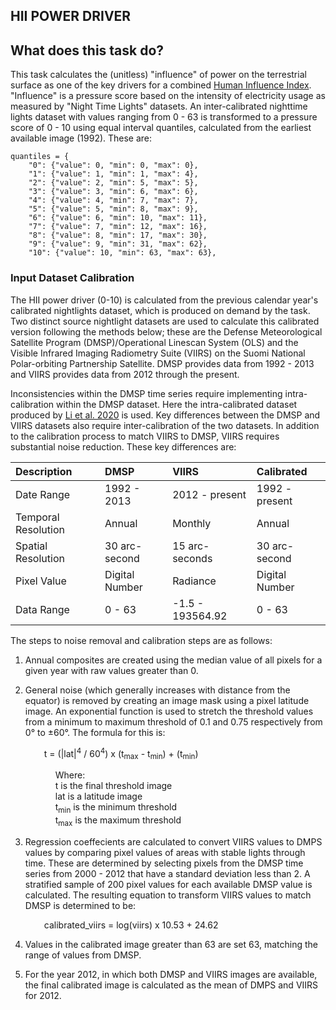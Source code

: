 HII POWER DRIVER
---------------

## What does this task do?

This task calculates the (unitless) "influence" of power on the terrestrial surface as one of the key drivers for a combined [Human Influence Index](https://github.com/SpeciesConservationLandscapes/task_hii_weightedsum). "Influence" is a pressure score based on the intensity of electricity usage as measured by "Night Time Lights" datasets. An inter-calibrated nighttime lights dataset with values ranging from 0 - 63 is transformed to a pressure score of 0 - 10 using equal interval quantiles, calculated from the earliest available image (1992). These are:

 ```
 quantiles = {
     "0": {"value": 0, "min": 0, "max": 0},
     "1": {"value": 1, "min": 1, "max": 4},
     "2": {"value": 2, "min": 5, "max": 5},
     "3": {"value": 3, "min": 6, "max": 6},
     "4": {"value": 4, "min": 7, "max": 7},
     "5": {"value": 5, "min": 8, "max": 9},
     "6": {"value": 6, "min": 10, "max": 11},
     "7": {"value": 7, "min": 12, "max": 16},
     "8": {"value": 8, "min": 17, "max": 30},
     "9": {"value": 9, "min": 31, "max": 62},
     "10": {"value": 10, "min": 63, "max": 63},
 ```

### Input Dataset Calibration
The HII power driver (0-10) is calculated from the previous calendar year's calibrated nightlights dataset, which is produced on demand by the task. Two distinct source nightlight datasets are used to calculate this calibrated version following the methods below; these are the Defense Meteorological Satellite Program (DMSP)/Operational Linescan System (OLS) and the Visible Infrared Imaging Radiometry Suite (VIIRS) on the Suomi National Polar-orbiting Partnership Satellite. DMSP provides data from 1992 - 2013 and VIIRS provides data from 2012 through the present.

Inconsistencies within the DMSP time series require implementing intra-calibration within the DMSP dataset. Here the intra-calibrated dataset produced by [Li et al. 2020](https://www.nature.com/articles/s41597-020-0510-y) is used. Key differences between the DMSP and VIIRS datasets also require inter-calibration of the two datasets. In addition to the calibration process to match VIIRS to DMSP, VIIRS requires substantial noise reduction. These key differences are:

| Description | DMSP | VIIRS | Calibrated |
| :--- | :--- | :--- | :--- |
| Date Range | 1992 - 2013 | 2012 - present | 1992 - present |
| Temporal Resolution | Annual | Monthly | Annual |
| Spatial Resolution | 30 arc-second | 15 arc-seconds | 30 arc-second |
| Pixel Value | Digital Number | Radiance | Digital Number |
| Data Range | 0 - 63 | -1.5 - 193564.92 | 0 - 63 |

 The steps to noise removal and calibration steps are as follows:

 1. Annual composites are created using the median value of all pixels for a given year with raw values greater than 0.

 2. General noise (which generally increases with distance from the equator) is removed by creating an image mask using a pixel latitude image. An exponential function is used to stretch the threshold values from a minimum to maximum threshold of 0.1 and 0.75 respectively from 0° to ±60°. The formula for this is:

&emsp; &emsp; &emsp; t = (|lat|<sup>4</sup> / 60<sup>4</sup>) x (t<sub>max</sub> - t<sub>min</sub>) + (t<sub>min</sub>)

&emsp; &emsp; &emsp; &emsp; Where: <br />
&emsp; &emsp; &emsp; &emsp; t is the final threshold image <br />
&emsp; &emsp; &emsp; &emsp; lat is a latitude image <br />
&emsp; &emsp; &emsp; &emsp; t<sub>min</sub> is the minimum threshold <br />
&emsp; &emsp; &emsp; &emsp; t<sub>max</sub> is the maximum threshold

3. Regression coeffecients are calculated to convert VIIRS values to DMPS values by comparing pixel values of areas with stable lights through time. These are determined by selecting pixels from the DMSP time series from 2000 - 2012 that have a standard deviation less than 2. A stratified sample of 200 pixel values for each available DMSP value is calculated. The resulting equation to transform VIIRS values to match DMSP is determined to be:

&emsp; &emsp; &emsp; calibrated_viirs = log(viirs) x 10.53 + 24.62

4. Values in the calibrated image greater than 63 are set 63, matching the range of values from DMSP.

5. For the year 2012, in which both DMSP and VIIRS images are available, the final calibrated image is calculated as the mean of DMPS and VIIRS for 2012.
